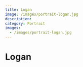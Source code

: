 ```yaml
---
title: Logan
image: /images/portrait-logan.jpg
description:
category: Portrait
images:
  - /images/portrait-logan.jpg
---
```


# Logan
